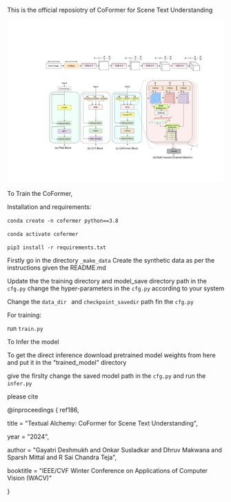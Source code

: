 This is the official reposiotry of CoFormer for Scene Text Understanding

![Screenshot](figs/coformer.png)


To Train the CoFormer,

Installation and requirements:

`conda create -n cofermer python==3.8`

`conda activate cofermer`

`pip3 install -r requirements.txt`


Firstly go in the directory `_make_data`
Create the synthetic data as per the instructions given the README.md

Update the the training directory and model_save directory path in the `cfg.py`
change the hyper-parameters in the `cfg.py` according to your system

Change the `data_dir ` and `checkpoint_savedir` path fin the `cfg.py`

For training:

run `train.py`

To Infer the model

To get the direct inference download pretrained model weights from here and put it in the "trained_model" directory

give the firslty change the saved model path in the `cfg.py` and run the `infer.py`


please cite 


@inproceedings { ref186,
	
 title            = "Textual Alchemy: CoFormer for Scene Text Understanding",
	
 year             = "2024",
	
 author           = "Gayatri Deshmukh and Onkar Susladkar and Dhruv Makwana and Sparsh Mittal and R Sai Chandra Teja",
 
booktitle        = "IEEE/CVF Winter Conference on Applications of Computer Vision (WACV)"

}
